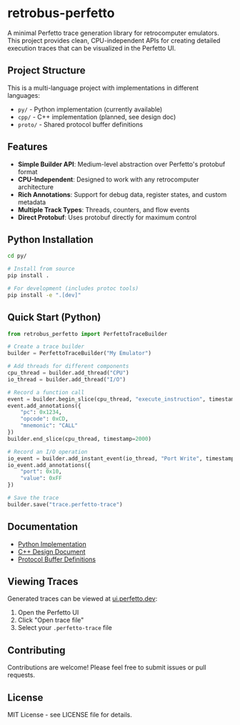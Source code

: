 # retrobus-perfetto

A minimal Perfetto trace generation library for retrocomputer emulators. This project provides clean, CPU-independent APIs for creating detailed execution traces that can be visualized in the Perfetto UI.

## Project Structure

This is a multi-language project with implementations in different languages:

- `py/` - Python implementation (currently available)
- `cpp/` - C++ implementation (planned, see design doc)
- `proto/` - Shared protocol buffer definitions

## Features

- **Simple Builder API**: Medium-level abstraction over Perfetto's protobuf format
- **CPU-Independent**: Designed to work with any retrocomputer architecture
- **Rich Annotations**: Support for debug data, register states, and custom metadata
- **Multiple Track Types**: Threads, counters, and flow events
- **Direct Protobuf**: Uses protobuf directly for maximum control

## Python Installation

```bash
cd py/

# Install from source
pip install .

# For development (includes protoc tools)
pip install -e ".[dev]"
```

## Quick Start (Python)

```python
from retrobus_perfetto import PerfettoTraceBuilder

# Create a trace builder
builder = PerfettoTraceBuilder("My Emulator")

# Add threads for different components
cpu_thread = builder.add_thread("CPU")
io_thread = builder.add_thread("I/O")

# Record a function call
event = builder.begin_slice(cpu_thread, "execute_instruction", timestamp=1000)
event.add_annotations({
    "pc": 0x1234,
    "opcode": 0xCD,
    "mnemonic": "CALL"
})
builder.end_slice(cpu_thread, timestamp=2000)

# Record an I/O operation
io_event = builder.add_instant_event(io_thread, "Port Write", timestamp=1500)
io_event.add_annotations({
    "port": 0x10,
    "value": 0xFF
})

# Save the trace
builder.save("trace.perfetto-trace")
```

## Documentation

- [Python Implementation](py/README.md)
- [C++ Design Document](cpp-header-only-design.md)
- [Protocol Buffer Definitions](proto/README.md)

## Viewing Traces

Generated traces can be viewed at [ui.perfetto.dev](https://ui.perfetto.dev):

1. Open the Perfetto UI
2. Click "Open trace file" 
3. Select your `.perfetto-trace` file

## Contributing

Contributions are welcome! Please feel free to submit issues or pull requests.

## License

MIT License - see LICENSE file for details.